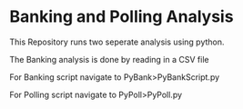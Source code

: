 # Banking and Polling Analysis

This Repository runs two seperate analysis using python.

The Banking analysis is done by reading in a CSV file 

For Banking script navigate to PyBank>PyBankScript.py

For Polling script navigate to PyPoll>PyPoll.py

